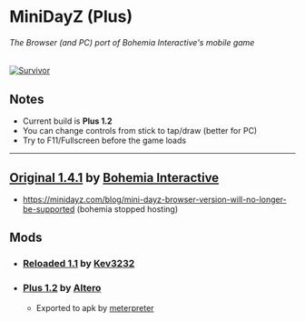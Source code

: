 # MiniDayZ (Plus)

###### The Browser (and PC) port of Bohemia Interactive's mobile game

[![Survivor](./survivor.png)](https://nextdev56.github.io/MiniDayZ/)

## Notes
* Current build is **Plus 1.2**
* You can change controls from stick to tap/draw (better for PC)
* Try to F11/Fullscreen before the game loads

___
## [Original 1.4.1](https://raw.githack.com/NextDev65/MiniDayZ/main/original_docs/index.html) by [Bohemia Interactive](https://minidayz.com/home)
  * https://minidayz.com/blog/mini-dayz-browser-version-will-no-longer-be-supported (bohemia stopped hosting)
## Mods
  * ### [Reloaded 1.1](https://raw.githack.com/NextDev65/MiniDayZ/main/reloaded_docs/index.html) by [Kev3232](https://discord.gg/CSktjeQWtC)
  * ### [Plus 1.2](https://nextdev65.github.io/MiniDayZ/) by [Altero](https://discord.gg/CSktjeQWtC)
    * Exported to apk by [meterpreter](https://github.com/MeterPreter57/)
